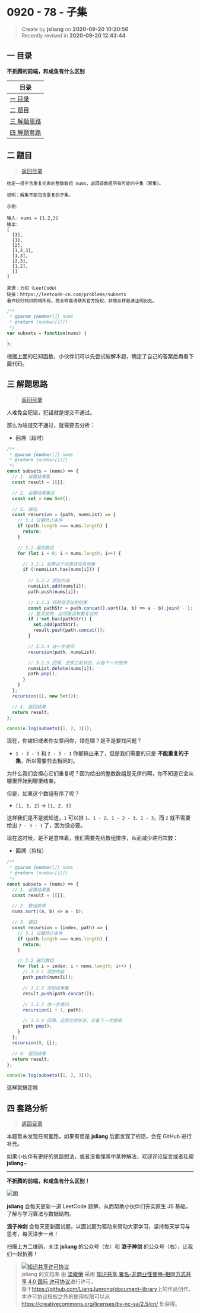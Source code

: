 0920 - 78 - 子集
===

> Create by **jsliang** on **2020-09-20 10:20:56**  
> Recently revised in **2020-09-20 12:43:44**

## <a name="chapter-one" id="chapter-one"></a>一 目录

**不折腾的前端，和咸鱼有什么区别**

| 目录 |
| --- |
| [一 目录](#chapter-one) |
| <a name="catalog-chapter-two" id="catalog-chapter-two"></a>[二 题目](#chapter-two) |
| <a name="catalog-chapter-three" id="catalog-chapter-three"></a>[三 解题思路](#chapter-three) |
| <a name="catalog-chapter-four" id="catalog-chapter-four"></a>[四 解题套路](#chapter-four) |

## <a name="chapter-two" id="chapter-two"></a>二 题目

> [返回目录](#chapter-one)

```
给定一组不含重复元素的整数数组 nums，返回该数组所有可能的子集（幂集）。

说明：解集不能包含重复的子集。

示例:

输入: nums = [1,2,3]
输出:
[
  [3],
  [1],
  [2],
  [1,2,3],
  [1,3],
  [2,3],
  [1,2],
  []
]

来源：力扣（LeetCode）
链接：https://leetcode-cn.com/problems/subsets
著作权归领扣网络所有。商业转载请联系官方授权，非商业转载请注明出处。
```

```js
/**
 * @param {number[]} nums
 * @return {number[][]}
 */
var subsets = function(nums) {

};
```

根据上面的已知函数，小伙伴们可以先尝试破解本题，确定了自己的答案后再看下面代码。

## <a name="chapter-three" id="chapter-three"></a>三 解题思路

> [返回目录](#chapter-one)

人难免会犯错，犯错就是提交不通过。

那么为啥提交不通过，就需要去分析：

* 回溯（超时）

```js
/**
 * @param {number[]} nums
 * @return {number[][]}
 */
const subsets = (nums) => {
  // 1. 设置结果集
  const result = [[]];

  // 2. 设置哈希集合
  const set = new Set();

  // 3. 递归
  const recursion = (path, numsList) => {
    // 3.1 设置终止条件
    if (path.length === nums.length) {
      return;
    }

    // 3.2 遍历数组
    for (let i = 0; i < nums.length; i++) {

      // 3.2.1 如果这个元素还没有收集
      if (!numsList.has(nums[i])) {
        
        // 3.2.2 添加内容
        numsList.add(nums[i]);
        path.push(nums[i]);

        // 3.2.3 将路径添加到结果
        const pathStr = path.concat().sort((a, b) => a - b).join('-');
        // 能添加的，必须是没有重复过的
        if (!set.has(pathStr)) {
          set.add(pathStr);
          result.push(path.concat());
        }

        // 3.2.4 进一步递归
        recursion(path, numsList);

        // 3.2.5 回溯，还原之前状态，以备下一次使用
        numsList.delete(nums[i]);
        path.pop();
      }
    }
  };
  recursion([], new Set());

  // 4. 返回结果
  return result;
};

console.log(subsets([1, 2, 3]));
```

现在，你媳妇或者你女票问你，错在哪？是不是要找问题？

* `1 - 2 - 3` 和 `2 - 3 - 1` 你都搞出来了，但是我们需要的只是 **不能重复的子集**，所以需要剪去相同的。

为什么我们会担心它们重复呢？因为给出的整数数组是无序的啊，你不知道它会从哪里开始到哪里结束。

但是，如果这个数组有序了呢？

* `[1, 3, 2]` -> `[1, 2, 3]`

这样我们是不是就知道，`1` 可以排 `1`、`1 - 2`、`1 - 2 - 3`、`1 - 3`，而 `2` 就不需要给出 `2 - 3 - 1` 了，因为没必要。

现在这时候，是不是意味着，我们需要先给数组排序，从而减少递归次数：

* 回溯（剪枝）

```js
/**
 * @param {number[]} nums
 * @return {number[][]}
 */
const subsets = (nums) => {
  // 1. 设置结果集
  const result = [[]];

  // 2. 数组排序
  nums.sort((a, b) => a - b);

  // 3. 递归
  const recursion = (index, path) => {
    // 3.1 设置终止条件
    if (path.length === nums.length) {
      return;
    }

    // 3.2 遍历数组
    for (let i = index; i < nums.length; i++) {
      // 3.2.1 添加内容
      path.push(nums[i]);

      // 3.2.2 添加结果集
      result.push(path.concat());

      // 3.2.3 进一步递归
      recursion(i + 1, path);

      // 3.2.4 回溯，还原之前状态，以备下一次使用
      path.pop();
    }
  };
  recursion(0, []);

  // 4. 返回结果
  return result;
};

console.log(subsets([1, 2, 3]));
```

这样就搞定啦

## <a name="chapter-four" id="chapter-four"></a>四 套路分析

> [返回目录](#chapter-one)

本题暂未发现任何套路，如果有但是 **jsliang** 后面发现了的话，会在 GitHub 进行补充。

如果小伙伴有更好的思路想法，或者没看懂其中某种解法，欢迎评论留言或者私聊 **jsliang**~

---

**不折腾的前端，和咸鱼有什么区别！**

![图](https://github.com/LiangJunrong/document-library/blob/master/public-repertory/img/z-index-small.png?raw=true)

**jsliang** 会每天更新一道 LeetCode 题解，从而帮助小伙伴们夯实原生 JS 基础，了解与学习算法与数据结构。

**浪子神剑** 会每天更新面试题，以面试题为驱动来带动大家学习，坚持每天学习与思考，每天进步一点！

扫描上方二维码，关注 **jsliang** 的公众号（左）和 **浪子神剑** 的公众号（右），让我们一起折腾！

> <a rel="license" href="http://creativecommons.org/licenses/by-nc-sa/4.0/"><img alt="知识共享许可协议" style="border-width:0" src="https://i.creativecommons.org/l/by-nc-sa/4.0/88x31.png" /></a><br /><span xmlns:dct="http://purl.org/dc/terms/" property="dct:title">jsliang 的文档库</span> 由 <a xmlns:cc="http://creativecommons.org/ns#" href="https://github.com/LiangJunrong/document-library" property="cc:attributionName" rel="cc:attributionURL">梁峻荣</a> 采用 <a rel="license" href="http://creativecommons.org/licenses/by-nc-sa/4.0/">知识共享 署名-非商业性使用-相同方式共享 4.0 国际 许可协议</a>进行许可。<br />基于<a xmlns:dct="http://purl.org/dc/terms/" href="https://github.com/LiangJunrong/document-library" rel="dct:source">https://github.com/LiangJunrong/document-library</a>上的作品创作。<br />本许可协议授权之外的使用权限可以从 <a xmlns:cc="http://creativecommons.org/ns#" href="https://creativecommons.org/licenses/by-nc-sa/2.5/cn/" rel="cc:morePermissions">https://creativecommons.org/licenses/by-nc-sa/2.5/cn/</a> 处获得。